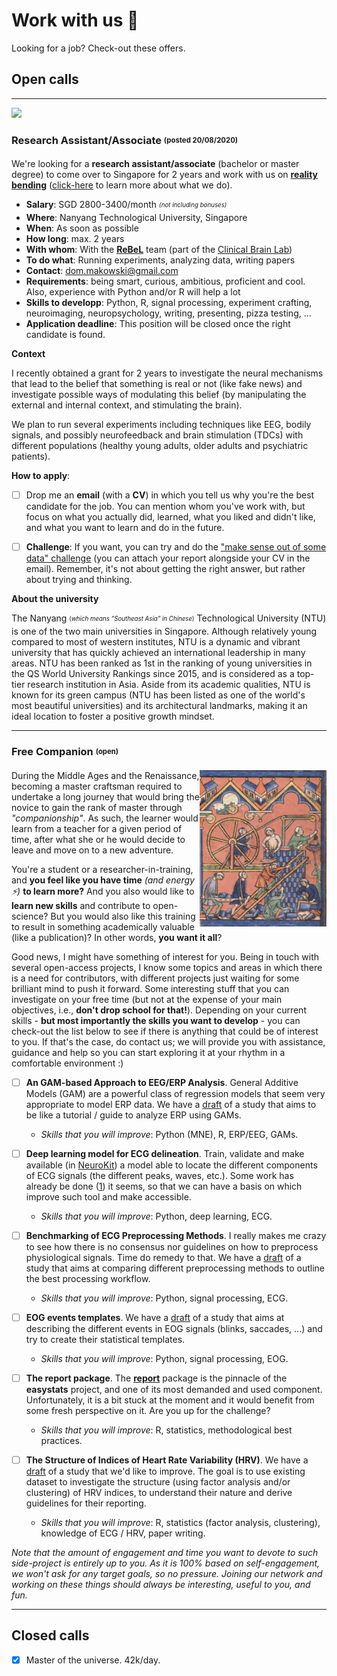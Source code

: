 # Work with us 🤗

Looking for a job? Check-out these offers.


## Open calls

----


<img height="400" src="https://dominiquemakowski.github.io/img/headers/singapore.jpg">

### Research Assistant/Associate <sub><sup>(posted 20/08/2020)</sup></sub>

We're looking for a **research assistant/associate** (bachelor or master degree) to come over to Singapore for 2 years and work with us on [**reality bending**](https://dominiquemakowski.github.io/research/) ([click-here](https://dominiquemakowski.github.io/research/) to learn more about what we do).

- **Salary**: SGD 2800-3400/month <sub><sup>*(not including bonuses)*</sup></sub>
- **Where**: Nanyang Technological University, Singapore
- **When**: As soon as possible
- **How long**: max. 2 years
- **With whom**: With the [**ReBeL**](https://dominiquemakowski.github.io/research/#people) team (part of the [Clinical Brain Lab](http://www.clinicalbrain.org/))
- **To do what**: Running experiments, analyzing data, writing papers
- **Contact**: dom.makowski@gmail.com
- **Requirements**: being smart, curious, ambitious, proficient and cool. Also, experience with Python and/or R will help a lot
- **Skills to developp**: Python, R, signal processing, experiment crafting, neuroimaging, neuropsychology, writing, presenting, pizza testing, ...
- **Application deadline**: This position will be closed once the right candidate is found.

**Context**

I recently obtained a grant for 2 years to investigate the neural mechanisms that lead to the belief that something is real or not (like fake news) and investigate possible ways of modulating this belief (by manipulating the external and internal context, and stimulating the brain).

We plan to run several experiments including techniques like EEG, bodily signals, and possibly neurofeedback and brain stimulation (TDCs) with different populations (healthy young adults, older adults and psychiatric patients).


**How to apply**:

- [ ] Drop me an **email** (with a **CV**) in which you tell us why you're the best candidate for the job. You can mention whom you've work with, but focus on what you actually did, learned, what you liked and didn't like, and what you want to learn and do in the future.

- [ ] **Challenge**: If you want, you can try and do the ["make sense out of some data" challenge](https://github.com/DominiqueMakowski/jobs/tree/master/challenge) (you can attach your report alongside your CV in the email). Remember, it's not about getting the right answer, but rather about trying and thinking.


**About the university**

The Nanyang <sub><sup>(*which means "Southeast Asia" in Chinese*)</sup></sub> Technological University (NTU) is one of the two main universities in Singapore. Although relatively young compared to most of western institutes, NTU is a dynamic and vibrant university that has quickly achieved an international leadership in many areas. NTU has been ranked as 1st in the ranking of young universities in the QS World University Rankings since 2015, and is considered as a top-tier research institution in Asia.
Aside from its academic qualities, NTU is known for its green campus (NTU has been listed as one of the world's most beautiful universities) and its architectural landmarks, making it an ideal location to foster a positive growth mindset.




----

### Free Companion <sub><sup>(open)</sup></sub>

<img align="right" height="250" src="img/masons.jpg">



During the Middle Ages and the Renaissance, becoming a master craftsman required to undertake a long journey that would bring the novice to gain the rank of master through *"companionship"*. As such, the learner would learn from a teacher for a given period of time, after what she or he would decide to leave and move on to a new adventure.

You're a student or a researcher-in-training, and **you feel like you have time** *(and energy ⚡)* **to learn more?** And you also would like to **learn new skills** and contribute to open-science? But you would also like this training to result in something academically valuable (like a publication)? In other words, **you want it all**?

Good news, I might have something of interest for you. Being in touch with several open-access projects, I know some topics and areas in which there is a need for contributors, with different projects just waiting for some brilliant mind to push it forward. Some interesting stuff that you can investigate on your free time (but not at the expense of your main objectives, i.e., **don't drop school for that!**). Depending on your current skills - **but most importantly the skills you want to develop** - you can check-out the list below to see if there is anything that could be of interest to you. If that's the case, do contact us; we will provide you with assistance, guidance and help so you can start exploring it at your rhythm in a comfortable environment :)


- [ ] **An GAM-based Approach to EEG/ERP Analysis**. General Additive Models (GAM) are a powerful class of regression models that seem very appropriate to model ERP data. We have a [draft](https://neurokit2.readthedocs.io/en/latest/studies/erp_gam.html) of a study that aims to be like a tutorial / guide to analyze ERP using GAMs.
    - *Skills that you will improve*: Python (MNE), R, ERP/EEG, GAMs.

- [ ] **Deep learning model for ECG delineation**. Train, validate and make available (in [NeuroKit](https://github.com/neuropsychology/NeuroKit)) a model able to locate the different components of ECG signals (the different peaks, waves, etc.). Some work has already be done ([1](https://github.com/neuropsychology/NeuroKit/issues/89#issuecomment-653834058)) it seems, so that we can have a basis on which improve such tool and make accessible.
    - *Skills that you will improve*: Python, deep learning, ECG.

- [ ] **Benchmarking of ECG Preprocessing Methods**. I really makes me crazy to see how there is no consensus nor guidelines on how to preprocess physiological signals. Time do remedy to that. We have a [draft](https://neurokit2.readthedocs.io/en/latest/studies/ecg_preprocessing.html) of a study that aims at comparing different preprocessing methods to outline the best processing workflow.
    - *Skills that you will improve*: Python, signal processing, ECG.

- [ ] **EOG events templates**. We have a [draft](https://neurokit2.readthedocs.io/en/latest/studies/eog_blinktemplate.html) of a study that aims at describing the different events in EOG signals (blinks, saccades, ...) and try to create their statistical templates.
    - *Skills that you will improve*: Python, signal processing, EOG.

- [ ] **The report package**. The [**report**](https://github.com/easystats/report) package is the pinnacle of the **easystats** project, and one of its most demanded and used component. Unfortunately, it is a bit stuck at the moment and it would benefit from some fresh perspective on it. Are you up for the challenge?
    - *Skills that you will improve*: R, statistics, methodological best practices.

- [ ] **The Structure of Indices of Heart Rate Variability (HRV)**. We have a [draft](https://neurokit2.readthedocs.io/en/latest/studies/hrv_structure.html) of a study that we'd like to improve. The goal is to use existing dataset to investigate the structure (using factor analysis and/or clustering) of HRV indices, to understand their nature and derive guidelines for their reporting.
    - *Skills that you will improve*: R, statistics (factor analysis, clustering), knowledge of ECG / HRV, paper writing.

*Note that the amount of engagement and time you want to devote to such side-project is entirely up to you. As it is 100% based on self-engagement, we won't ask for any target goals, so no pressure. Joining our network and working on these things should always be interesting, useful to you, and fun.*

----
## Closed calls


- [x] Master of the universe. 42k/day.
